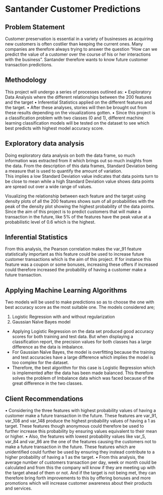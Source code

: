 
# Santander Customer Predictions

## Problem Statement

Customer preservation is essential in a variety of businesses as acquiring new customers is often
costlier than keeping the current ones. Many companies are therefore always trying to answer the
question “How can we predict the value of a customer over the course of his or her interactions
with the business”. Santander therefore wants to know future customer transaction predictions.

## Methodology

This project will undergo a series of processes outlined as:
• Exploratory Data Analysis where the different relationships between the 200 features and
the target
• Inferential Statistics applied on the different features and the target.
• After these analyses, stories will then be brought out from these results depending on the
visualizations gotten.
• Since this project is a classification problem with two classes (0 and 1), different machine
learning classification models will be tested on the dataset to see which best predicts with highest
model accuracy score.

## Exploratory data analysis

Doing exploratory data analysis on both the data frame, so much information was extracted from
it which brings out so much insights from the data.
From the description of this data frames, Standard Deviation being a measure that is used to quantify the amount of variation.   
This implies a low Standard Deviation value indicates that data points turn to be close to mean while a high Standard
Deviation value shows data points are spread out over a wide range of values.

Visualizing the relationship between each feature and the target using density plots of all the 200 features shows sum of all 
probabilities with the peak of the density plot showing the highest probability of the data points.
Since the aim of this project is to predict customers that will make a transaction in the future, like 5% of the features 
have the peak value at a probabilistic level of 0.6 which is the highest.

## Inferential Statistics

From this analysis, the Pearson correlation makes the var_91 feature statistically important as this feature could be used to 
increase future customer transactions which is the aim of this project. If for instance this feature was a coupon or some 
bonuses, increasing these offers if increased could therefore increased the probability of having a customer make a future 
transaction.

## Applying Machine Learning Algorithms

Two models will be used to make predictions so as to choose the one with best accuracy score as the most suitable one. The 
models considered are;
1. Logistic Regression with and without regularization
2. Gaussian Naïve Bayes model

- Applying Logistic Regression on the data set produced good accuracy scores for both training and test data. But when 
displaying a classification report, the precision values for both classes has a large difference as the data is imbalance.
- For Gaussian Naïve Bayes, the model is overfitting because the training and test accuracies have a large difference which 
implies the model is too complex for the dataset.
- Therefore, the best algorithm for this case is Logistic Regression which is implemented after the data has been made 
balanced. This therefore solves the problem of Imbalance data which was faced because of the great difference in the two 
classes.

## Client Recommendations

• Considering the three features with highest probability values of having a customer make a future transaction in the 
future. These features are var_91, var_108 and var_148 produce the highest probability values of having a 1 as target. These 
features though anonymous could therefore be used to further increase this probability by ensuring values equivalent to their 
mean or higher.
• Also, the features with lowest probability values like var_5, var_84 and var_86 are the one of the features causing the 
customers not to make a future transaction in the future. These features which are unidentified could further be used by 
ensuring they instead contribute to a higher probability of having a 1 as the target.
• From this analysis, the average number of customers transaction per day, week or month could be calculated and from this 
the company will know if they are meeting up with the target ahead of them or not. And if the target is not being met, they 
can therefore bring forth improvements to this by offering bonuses and more promotions which will increase customer awareness 
about their products and services.

